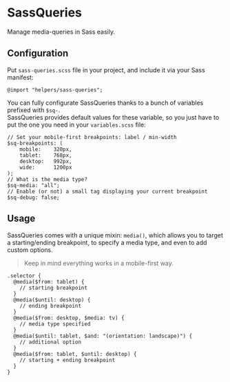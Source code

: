 # SassQueries
Manage media-queries in Sass easily.

## Configuration
Put `sass-queries.scss` file in your project, and include it via your Sass manifest:

    @import "helpers/sass-queries";

You can fully configurate SassQueries thanks to a bunch of variables prefixed with `$sq-`.  
SassQueries provides default values for these variable, so you just have to put the one you need in your `variables.scss` file:

    // Set your mobile-first breakpoints: label / min-width
    $sq-breakpoints: (
        mobile:    320px,
        tablet:    768px,
        desktop:   992px,
        wide:      1200px
    );
    // What is the media type?
    $sq-media: "all";
    // Enable (or not) a small tag displaying your current breakpoint
    $sq-debug: false;
    
## Usage
SassQueries comes with a unique mixin: `media()`, which allows you to target a starting/ending breakpoint, to specify a media type, and even to add custom options.

> Keep in mind everything works in a mobile-first way. 

    .selector {
      @media($from: tablet) {
        // starting breakpoint
      }
      @media($until: desktop) {
        // ending breakpoint
      }
      @media($from: desktop, $media: tv) {
        // media type specified
      }
      @media($until: tablet, $and: "(orientation: landscape)") {
        // additional option
      }
      @media($from: tablet, $until: desktop) {
        // starting + ending breakpoint
      }
    }
